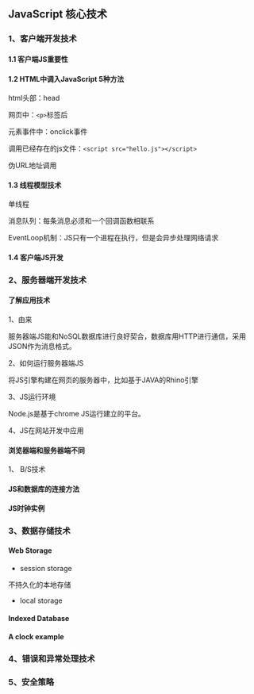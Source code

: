 ## JavaScript 核心技术

### 1、客户端开发技术
#### 1.1 客户端JS重要性

#### 1.2 HTML中调入JavaScript 5种方法
html头部：head

网页中：`<p>`标签后

元素事件中：onclick事件

调用已经存在的js文件：`<script src="hello.js"></script>`

伪URL地址调用
#### 1.3 线程模型技术
单线程

消息队列：每条消息必须和一个回调函数相联系

EventLoop机制：JS只有一个进程在执行，但是会异步处理网络请求
#### 1.4 客户端JS开发

### 2、服务器端开发技术
#### 了解应用技术
1、由来

服务器端JS能和NoSQL数据库进行良好契合，数据库用HTTP进行通信，采用JSON作为消息格式。

2、如何运行服务器端JS

将JS引擎构建在网页的服务器中，比如基于JAVA的Rhino引擎

3、JS运行环境

Node.js是基于chrome JS运行建立的平台。

4、JS在网站开发中应用

#### 浏览器端和服务器端不同

1、 B/S技术
#### JS和数据库的连接方法
#### JS时钟实例

### 3、数据存储技术
#### Web Storage
- session storage

不持久化的本地存储
- local storage
#### Indexed Database
#### A clock example
### 4、错误和异常处理技术
### 5、安全策略

